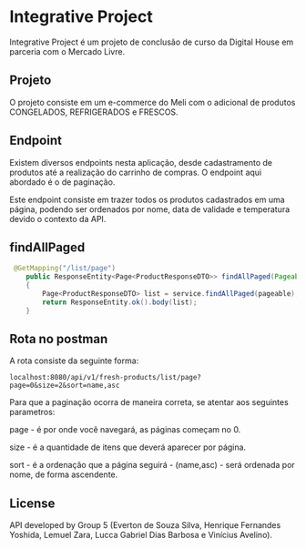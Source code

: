 # Integrative Project

Integrative Project é um projeto de conclusão de curso da Digital House em parceria com o Mercado Livre.

## Projeto

O projeto consiste em um e-commerce do Meli com o adicional de produtos CONGELADOS, REFRIGERADOS e FRESCOS.

## Endpoint

Existem diversos endpoints nesta aplicação, desde cadastramento de produtos até a realização do carrinho de compras. O endpoint aqui abordado é o de paginação.

Este endpoint consiste em trazer todos os produtos cadastrados em uma página, podendo ser ordenados por nome, data de validade e temperatura devido o contexto da API.

## findAlIPaged

```java
 @GetMapping("/list/page")
    public ResponseEntity<Page<ProductResponseDTO>> findAllPaged(Pageable pageable)
    {
    	Page<ProductResponseDTO> list = service.findAllPaged(pageable);
    	return ResponseEntity.ok().body(list);
    }
```

## Rota no postman

A rota consiste da seguinte forma:

```
localhost:8080/api/v1/fresh-products/list/page?page=0&size=2&sort=name,asc
```
Para que a paginação ocorra de maneira correta, se atentar aos seguintes parametros:

page - é por onde você navegará, as páginas começam no 0.

size - é a quantidade de itens que deverá aparecer por página.

sort - é a ordenação que a página seguirá - (name,asc) - será ordenada por nome, de forma ascendente.

## License
API developed by Group 5 (Everton de Souza Silva, Henrique Fernandes Yoshida, Lemuel Zara, Lucca Gabriel Dias Barbosa e Vinícius
Avelino).
